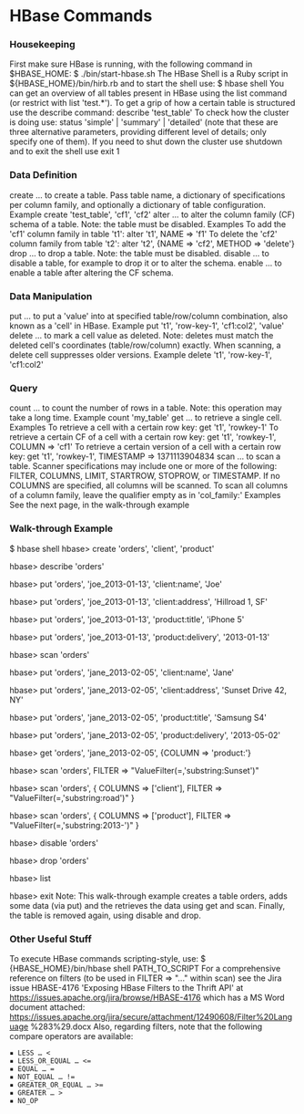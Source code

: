 # HBase Commands

### Housekeeping

First make sure HBase is running, with the following command in $HBASE_HOME: $ ./bin/start-hbase.sh
The HBase Shell is a Ruby script in ${HBASE_HOME}/bin/hirb.rb and to start the shell use: $ hbase shell
You can get an overview of all tables present in HBase using the list command (or restrict with list 'test.*').
To get a grip of how a certain table is structured use the describe command: describe 'test_table'
To check how the cluster is doing use: status 'simple' | 'summary' | 'detailed' (note that these are three
alternative parameters, providing different level of details; only specify one of them).
If you need to shut down the cluster use shutdown and to exit the shell use exit
1 

### Data Definition
create … to create a table. Pass table name, a dictionary of specifications
 per column family, and optionally a dictionary of table configuration.
Example create 'test_table', 'cf1', 'cf2'
alter … to alter the column family (CF) schema of a table. Note: the table
 must be disabled.
Examples
 To add the 'cf1' column family in table 't1':
 alter 't1', NAME => 'f1'
 To delete the 'cf2' column family from table 't2':
 alter 't2', {NAME => 'cf2', METHOD => 'delete'}
drop … to drop a table. Note: the table must be disabled.
disable … to disable a table, for example to drop it or to alter the schema.
enable … to enable a table after altering the CF schema.

### Data Manipulation
put … to put a 'value' into at specified table/row/column combination,
 also known as a 'cell' in HBase.
Example put 't1', 'row-key-1', 'cf1:col2', 'value'
delete … to mark a cell value as deleted. Note: deletes must match the
 deleted cell's coordinates (table/row/column) exactly. When
 scanning, a delete cell suppresses older versions.
Example delete 't1', 'row-key-1', 'cf1:col2'

### Query
count … to count the number of
 rows in a table. Note: this
 operation may take a long
 time.
Example count 'my_table'
get … to retrieve a single cell.
Examples
 To retrieve a cell with a
 certain row key:
 get 't1', 'rowkey-1'
 To retrieve a certain CF of a
 cell with a certain row key:
 get 't1', 'rowkey-1',
COLUMN => 'cf1'
 To retrieve a certain version
 of a cell with a certain row
 key:
 get 't1', 'rowkey-1',
TIMESTAMP =>
1371113904834
scan … to scan a table. Scanner
 specifications may include
 one or more of the following:
 FILTER, COLUMNS, LIMIT,
 STARTROW, STOPROW, or
 TIMESTAMP. If no COLUMNS
 are specified, all columns
 will be scanned. To scan all
 columns of a column family,
 leave the qualifier empty as
 in 'col_family:'
Examples
 See the next page, in the
 walk-through example
 
### Walk-through Example
 
 $ hbase shell
hbase> create 'orders', 'client', 'product'

hbase> describe 'orders'

hbase> put 'orders', 'joe_2013-01-13', 'client:name', 'Joe'

hbase> put 'orders', 'joe_2013-01-13', 'client:address', 'Hillroad 1, SF'

hbase> put 'orders', 'joe_2013-01-13', 'product:title', 'iPhone 5'

hbase> put 'orders', 'joe_2013-01-13', 'product:delivery', '2013-01-13'

hbase> scan 'orders'

hbase> put 'orders', 'jane_2013-02-05', 'client:name', 'Jane'

hbase> put 'orders', 'jane_2013-02-05', 'client:address', 'Sunset Drive 42, NY'

hbase> put 'orders', 'jane_2013-02-05', 'product:title', 'Samsung S4'

hbase> put 'orders', 'jane_2013-02-05', 'product:delivery', '2013-05-02'

hbase> get 'orders', 'jane_2013-02-05', {COLUMN => 'product:'}

hbase> scan 'orders', FILTER => "ValueFilter(=,'substring:Sunset')"

hbase> scan 'orders', { COLUMNS => ['client'], FILTER =>
 "ValueFilter(=,'substring:road')" }

hbase> scan 'orders', { COLUMNS => ['product'], FILTER =>
 "ValueFilter(=,'substring:2013-')" }

hbase> disable 'orders'

hbase> drop 'orders'

hbase> list

hbase> exit
Note: This walk-through example creates a table orders, adds some data (via put) and the retrieves the data using
get and scan. Finally, the table is removed again, using disable and drop.

### Other Useful Stuff

To execute HBase commands scripting-style, use:
$ {HBASE_HOME}/bin/hbase shell PATH_TO_SCRIPT
For a comprehensive reference on filters (to be used in FILTER => "..." within scan) see the Jira issue
HBASE-4176 'Exposing HBase Filters to the Thrift API' at https://issues.apache.org/jira/browse/HBASE-4176 which has
a MS Word document attached: https://issues.apache.org/jira/secure/attachment/12490608/Filter%20Language
%283%29.docx
Also, regarding filters, note that the following compare operators are available:
```
▪ LESS … <
▪ LESS_OR_EQUAL … <=
▪ EQUAL … =
▪ NOT_EQUAL … !=
▪ GREATER_OR_EQUAL … >=
▪ GREATER … >
▪ NO_OP
```